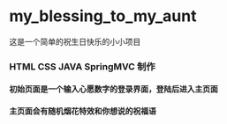 # my_blessing_to_my_aunt
这是一个简单的祝生日快乐的小小项目
### HTML CSS JAVA SpringMVC 制作
#### 初始页面是一个输入心愿数字的登录界面，登陆后进入主页面
#### 主页面会有随机烟花特效和你想说的祝福语

